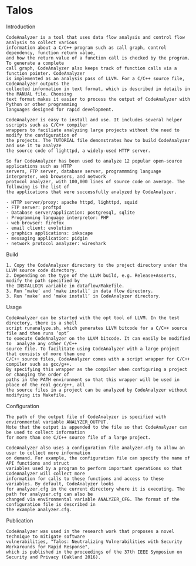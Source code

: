 # Talos

Introduction

    CodeAnalyzer is a tool that uses data flow analysis and control flow analysis to collect various 
    information about a C/C++ program such as call graph, control dependency, function return value, 
    and how the return value of a function call is checked by the program. To generate a complete 
    call graph, CodeAnalyzer also keeps track of function calls via a function pointer. CodeAnalyzer 
    is implemented as an analysis pass of LLVM. For a C/C++ source file, CodeAnalyzer outputs the 
    collected information in text format, which is described in details in the MANUAL file. Choosing 
    text format makes it easier to process the output of CodeAnalyzer with Python or other programming 
    languages designed for rapid development.
    
    CodeAnalyzer is easy to install and use. It includes several helper sscripts such as C/C++ compiler
    wrappers to faciliate analyzing large projects without the need to modify the configuration of
    the projects. The TUTORIAL file demonstrates how to build CodeAnalyzer and use it to analyze 
    the source code of lighttpd, a widely-used HTTP server. 
    
    So far CodeAnalyzer has been used to analyze 12 popular open-source applications such as HTTP 
    servers, FTP server, database server, programmming language interpreter, web browsers, and network 
    protocol analyzer, with 100,000 lines of source code on average. The following is the list of 
    the applications that were successfully analyzed by CodeAnalyzer.
    
    - HTTP server/proxy: apache httpd, lighttpd, squid 
    - FTP server: proftpd
    - Database server/application: postgresql, sqlite
    - Programming language interpretor: PHP
    - web browser: firefox
    - email client: evolution
    - graphics applications: inkscape
    - messaging application: pidgin
    - network protocol analyzer: wireshark

Build

    1. Copy the CodeAnalyzer directory to the project directory under the LLVM source code directory.
    2. Depending on the type of the LLVM build, e.g. Release+Asserts, modify the path specified by 
    the INSTALLDIR variable in dataflow/Makefile.
    3. Run ‘make’ and ‘make install’ in data flow directory.
    3. Run ‘make’ and ‘make install’ in CodeAnalyzer directory.  

Usage

    CodeAnalyzer can be started with the opt tool of LLVM. In the test directory, there is a shell 
    script runanalyze.sh, which generates LLVM bitcode for a C/C++ source file and then runs ‘opt’ 
    to execute CodeAnalyzer on the LLVM bitcode. It can easily be modified to  analyze any other C/C++
    source file. To facilitate using CodeAnalyzer with a large project that consists of more than one 
    C/C++ source files, CodeAnalyzer comes with a script wrapper for C/C++ compiler such as gcc/g++. 
    By specifying this wrapper as the compiler when configuring a project or changing the order of 
    paths in the PATH environment so that this wrapper will be used in place of the real gcc/g++, all 
    the source files in a project can be analyzed by CodeAnalyzer without modifying its Makefile. 

Configuration

    The path of the output file of CodeAnalyzer is specified with environmental variable ANALYZER_OUTPUT. 
    Note that the output is appended to the file so that CodeAnalyzer can be used to collect information 
    for more than one C/C++ source file of a large project.
    
    CodeAnalyzer also uses a configuration file analyzer.cfg to allow an user to collect more information
    on demand. For example, the configuration file can specify the name of API functions and struct 
    variables used by a program to perform important operations so that CodeAnalyzer will collect more 
    information for calls to these functions and access to these variables. By default, CodeAnalyzer looks 
    for analyzer.cfg in the current directory where it is executing. The path for analyzer.cfg can also be 
    changed via environmental variable ANALYZER_CFG. The format of the configuration file is described in 
    the example analyzer.cfg.
    
Publication

    CodeAnalyzer was used in the research work that proposes a novel technique to mitigate software 
    vulnerabilities, "Talos: Neutralizing Vulnerabilities with Security Workarounds for Rapid Response", 
    which is published in the proceedings of the 37th IEEE Symposium on Security and Privacy (Oakland 2016). 
